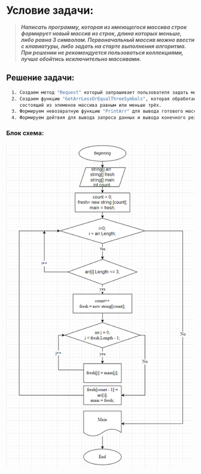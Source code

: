 ﻿# Условие задачи:
<span style="color:rgb(0, 255, 0);font-Weight:100
;font-size:12px">

> ***Написать программу, которая из имеющегося массива строк формирует новый массив из строк, длина которых меньше, либо равна 3 символам.
> Первоначальный массив можно ввести с клавиатуры, либо задать на старте выполнения алгоритма.
> При решении не рекомендуется пользоваться коллекциями, лучше обойтись исключительно массивами.***

## Решение задачи:

```sh
  1. Создаем метод "Request" который запрашивает пользователя задать массив элементов, разделяя его (; ).
  2. Создаем функцию "GetArrLessOrEqualThreeSymbols", которая обработает введенный массив и преобразует его в массив,
     состоящий из элеменов массива равным или меньше трёх.
  3. Формируем невозвратную функцию "PrintArr" для вывода готового массива.
  4. Формируем дейтвия для вывода запроса данных и вывода конечного результата.
```


### Блок схема:
![блоксхема](Main_diag.png)

